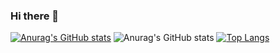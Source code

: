 ### Hi there 👋
[![Anurag's GitHub stats](https://github-readme-stats.vercel.app/api?username=kamrul15-8841)](https://github.com/kamrul15-8841/github-readme-stats)
![Anurag's GitHub stats](https://github-readme-stats.vercel.app/api?username=kamrul15-8841&show_icons=true&theme=transparent)
[![Top Langs](https://github-readme-stats.vercel.app/api/top-langs/?username=kamrul15-8841&layout=compact)](https://github.com/kamrul15-8841/github-readme-stats)

<!--
**kamrul15-8841/kamrul15-8841** is a ✨ _special_ ✨ repository because its `README.md` (this file) appears on your GitHub profile.

Here are some ideas to get you started:

- 🔭 I’m currently working on ...
- 🌱 I’m currently learning ...
- 👯 I’m looking to collaborate on ...
- 🤔 I’m looking for help with ...
- 💬 Ask me about ...
- 📫 How to reach me: ...
- 😄 Pronouns: ...
- ⚡ Fun fact: ...
-->
